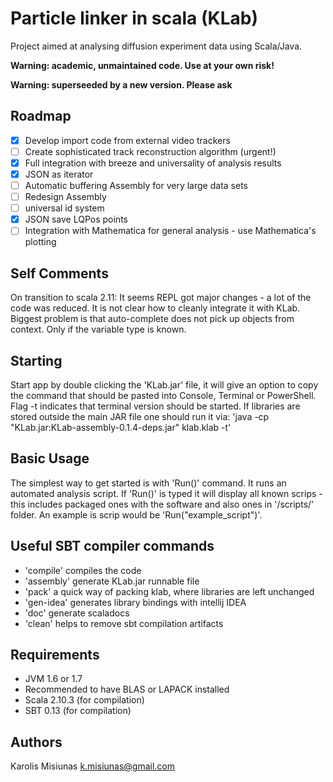 Particle linker in scala (KLab)
===============================
Project aimed at analysing diffusion experiment data using Scala/Java.

**Warning: academic, unmaintained code. Use at your own risk!**

**Warning: superseeded by a new version. Please ask** 

Roadmap
-------
 - [x] Develop import code from external video trackers
 - [ ] Create sophisticated track reconstruction algorithm (urgent!)
 - [x] Full integration with breeze and universality of analysis results
 - [x] JSON as iterator
 - [ ] Automatic buffering Assembly for very large data sets
 - [ ] Redesign Assembly
 - [ ] universal id system
 - [x] JSON save LQPos points
 - [ ] Integration with Mathematica for general analysis - use Mathematica's plotting

Self Comments
-------------

On transition to scala 2.11:
It seems REPL got major changes - a lot of the code was reduced. It is not clear how to cleanly integrate it
with KLab. Biggest problem is that auto-complete does not pick up objects from context. Only if the variable
type is known.


Starting
--------
Start app by  double clicking the 'KLab.jar' file, it will give an option to copy the command that should be pasted into
Console, Terminal or PowerShell. Flag -t indicates that terminal version should be started.
If libraries are stored outside the main JAR file one should run it via: 'java -cp "KLab.jar:KLab-assembly-0.1.4-deps.jar" klab.klab -t'

Basic Usage
-----------
The simplest way to get started is with 'Run()' command. It runs an automated analysis script.
If 'Run()' is typed it will display all known scrips - this includes packaged ones with the software and also ones in
'/scripts/' folder. An example is scrip would be 'Run("example_script")'.

Useful SBT compiler commands
----------------------------
 - 'compile' compiles the code
 - 'assembly' generate KLab.jar runnable file
 - 'pack' a quick way of packing klab, where libraries are left unchanged
 - 'gen-idea' generates library bindings with intellij IDEA
 - 'doc' generate scaladocs
 - 'clean' helps to remove sbt compilation artifacts

Requirements
------------
 - JVM 1.6 or 1.7
 - Recommended to have BLAS or LAPACK installed
 - Scala 2.10.3 (for compilation)
 - SBT 0.13 (for compilation)

Authors
-------
Karolis Misiunas
k.misiunas@gmail.com
